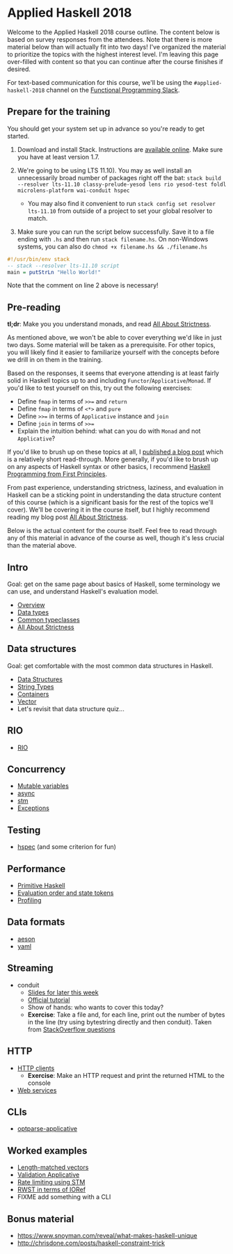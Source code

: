 # Applied Haskell 2018

Welcome to the Applied Haskell 2018 course outline. The content below is based
on survey responses from the attendees. Note that there is more material below
than will actually fit into two days! I've organized the material to prioritize
the topics with the highest interest level. I'm leaving this page over-filled
with content so that you can continue after the course finishes if desired.

For text-based communication for this course, we'll be using the
`#applied-haskell-2018` channel on the [Functional Programming
Slack](https://fpchat-invite.herokuapp.com/).

## Prepare for the training

You should get your system set up in advance so you're ready to get
started.

1. Download and install Stack. Instructions are
   [available online](https://haskell-lang.org/get-started). Make sure
   you have at least version 1.7.
2. We're going to be using LTS 11.10). You may as well install
   an unnecessarily broad number of packages right off the bat:
   `stack build --resolver lts-11.10 classy-prelude-yesod lens rio yesod-test foldl microlens-platform wai-conduit hspec`

     * You may also find it convenient to run `stack config set resolver lts-11.10`
       from outside of a project to set your global resolver to match.

3. Make sure you can run the script below successfully. Save it to a
   file ending with `.hs` and then run `stack filename.hs`. On
   non-Windows systems, you can also do `chmod +x filename.hs &&
   ./filename.hs`

```haskell
#!/usr/bin/env stack
-- stack --resolver lts-11.10 script
main = putStrLn "Hello World!"
```

Note that the comment on line 2 above is necessary!

## Pre-reading

__tl;dr__: Make you you understand monads, and read [All About
Strictness](https://www.fpcomplete.com/blog/2017/09/all-about-strictness).

As mentioned above, we won't be able to cover everything we'd like in just two
days. Some material will be taken as a prerequisite. For other topics, you will
likely find it easier to familiarize yourself with the concepts before we drill
in on them in the training.

Based on the responses, it seems that everyone attending is at least fairly
solid in Haskell topics up to and including `Functor`/`Applicative`/`Monad`. If
you'd like to test yourself on this, try out the following exercises:

* Define `fmap` in terms of `>>=` and `return`
* Define `fmap` in terms of `<*>` and `pure`
* Define `>>=` in terms of `Applicative` instance and `join`
* Define `join` in terms of `>>=`
* Explain the intuition behind: what can you do with `Monad` and not `Applicative`?

If you'd like to brush up on these topics at all, I [published a blog
post](https://www.snoyman.com/blog/2017/01/functors-applicatives-and-monads)
which is a relatively short read-through. More generally, if you'd like to
brush up on any aspects of Haskell syntax or other basics, I recommend [Haskell
Programming from First Principles](http://haskellbook.com/).

From past experience, understanding strictness, laziness, and evaluation in
Haskell can be a sticking point in understanding the data structure content of
this course (which is a significant basis for the rest of the topics we'll
cover). We'll be covering it in the course itself, but I highly recommend
reading my blog post [All About
Strictness](https://www.fpcomplete.com/blog/2017/09/all-about-strictness).

Below is the actual content for the course itself. Feel free to read through
any of this material in advance of the course as well, though it's less crucial
than the material above.

## Intro

Goal: get on the same page about basics of Haskell, some terminology
we can use, and understand Haskell's evaluation model.

* [Overview](overview.md)
* [Data types](data-types.md)
* [Common typeclasses](common-typeclasses.md)
* [All About Strictness](all-about-strictness.md)

## Data structures

Goal: get comfortable with the most common data structures in Haskell.

* [Data Structures](data-structures.md)
* [String Types](string-types.md)
* [Containers](containers.md)
* [Vector](vector.md)
* Let's revisit that data structure quiz...

## RIO

* [RIO](rio.md)

## Concurrency

* [Mutable variables](mutable-variables.md)
* [async](async.md)
* [stm](https://haskell-lang.org/library/stm)
* [Exceptions](exceptions.md)

## Testing

* [hspec](hspec.md) (and some criterion for fun)

## Performance

* [Primitive Haskell](primitive.md)
* [Evaluation order and state tokens](https://wiki.haskell.org/Evaluation_order_and_state_tokens)
* [Profiling](profiling.md)

## Data formats

* [aeson](https://haskell-lang.org/library/aeson)
* [yaml](yaml.md)

## Streaming

* conduit
    * [Slides for later this week](https://www.snoyman.com/reveal/conduit-yesod)
    * [Official tutorial](https://haskell-lang.org/library/conduit)
    * Show of hands: who wants to cover this today?
    * __Exercise__: Take a file and, for each line, print out the
      number of bytes in the line (try using bytestring directly and
      then conduit). Taken from
      [StackOverflow questions](http://stackoverflow.com/questions/42675764/read-large-lines-in-huge-file-without-buffering/42676477#42676477)

## HTTP

* [HTTP clients](https://haskell-lang.org/library/http-client)
    * __Exercise__: Make an HTTP request and print the returned HTML to the console
* [Web services](web-services.md)

## CLIs

* [optparse-applicative](https://haskell-lang.org/library/optparse-applicative)

## Worked examples

* [Length-matched vectors](examples/length-matched-vectors.md)
* [Validation Applicative](examples/validation-applicative.md)
* [Rate limiting using STM](https://github.com/snoyberg/rate-limit)
* [RWST in terms of IORef](https://gist.github.com/snoyberg/7ac111bc873be6a361e452adb5454cb9)
* FIXME add something with a CLI

## Bonus material

* https://www.snoyman.com/reveal/what-makes-haskell-unique
* http://chrisdone.com/posts/haskell-constraint-trick
